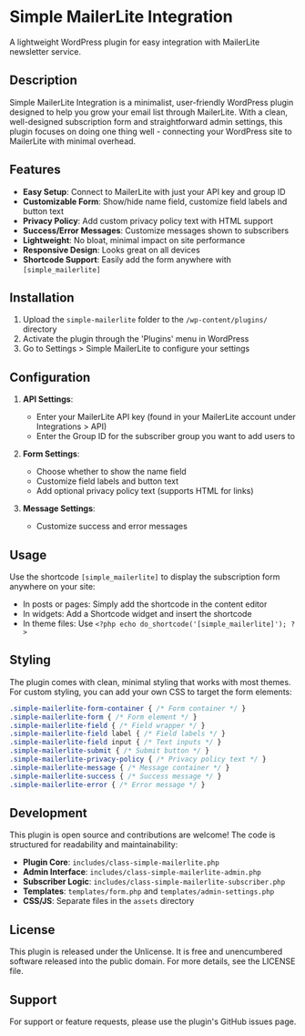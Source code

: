 # Simple MailerLite Integration

A lightweight WordPress plugin for easy integration with MailerLite newsletter service.

## Description

Simple MailerLite Integration is a minimalist, user-friendly WordPress plugin designed to help you grow your email list through MailerLite. With a clean, well-designed subscription form and straightforward admin settings, this plugin focuses on doing one thing well - connecting your WordPress site to MailerLite with minimal overhead.

## Features

- **Easy Setup**: Connect to MailerLite with just your API key and group ID
- **Customizable Form**: Show/hide name field, customize field labels and button text
- **Privacy Policy**: Add custom privacy policy text with HTML support
- **Success/Error Messages**: Customize messages shown to subscribers
- **Lightweight**: No bloat, minimal impact on site performance
- **Responsive Design**: Looks great on all devices
- **Shortcode Support**: Easily add the form anywhere with `[simple_mailerlite]`

## Installation

1. Upload the `simple-mailerlite` folder to the `/wp-content/plugins/` directory
2. Activate the plugin through the 'Plugins' menu in WordPress
3. Go to Settings > Simple MailerLite to configure your settings

## Configuration

1. **API Settings**:
   - Enter your MailerLite API key (found in your MailerLite account under Integrations > API)
   - Enter the Group ID for the subscriber group you want to add users to

2. **Form Settings**:
   - Choose whether to show the name field
   - Customize field labels and button text
   - Add optional privacy policy text (supports HTML for links)

3. **Message Settings**:
   - Customize success and error messages

## Usage

Use the shortcode `[simple_mailerlite]` to display the subscription form anywhere on your site:

- In posts or pages: Simply add the shortcode in the content editor
- In widgets: Add a Shortcode widget and insert the shortcode
- In theme files: Use `<?php echo do_shortcode('[simple_mailerlite]'); ?>`

## Styling

The plugin comes with clean, minimal styling that works with most themes. For custom styling, you can add your own CSS to target the form elements:

```css
.simple-mailerlite-form-container { /* Form container */ }
.simple-mailerlite-form { /* Form element */ }
.simple-mailerlite-field { /* Field wrapper */ }
.simple-mailerlite-field label { /* Field labels */ }
.simple-mailerlite-field input { /* Text inputs */ }
.simple-mailerlite-submit { /* Submit button */ }
.simple-mailerlite-privacy-policy { /* Privacy policy text */ }
.simple-mailerlite-message { /* Message container */ }
.simple-mailerlite-success { /* Success message */ }
.simple-mailerlite-error { /* Error message */ }
```

## Development

This plugin is open source and contributions are welcome! The code is structured for readability and maintainability:

- **Plugin Core**: `includes/class-simple-mailerlite.php`
- **Admin Interface**: `includes/class-simple-mailerlite-admin.php`
- **Subscriber Logic**: `includes/class-simple-mailerlite-subscriber.php`
- **Templates**: `templates/form.php` and `templates/admin-settings.php`
- **CSS/JS**: Separate files in the `assets` directory

## License

This plugin is released under the Unlicense. It is free and unencumbered software released into the public domain. For more details, see the LICENSE file.

## Support

For support or feature requests, please use the plugin's GitHub issues page.
